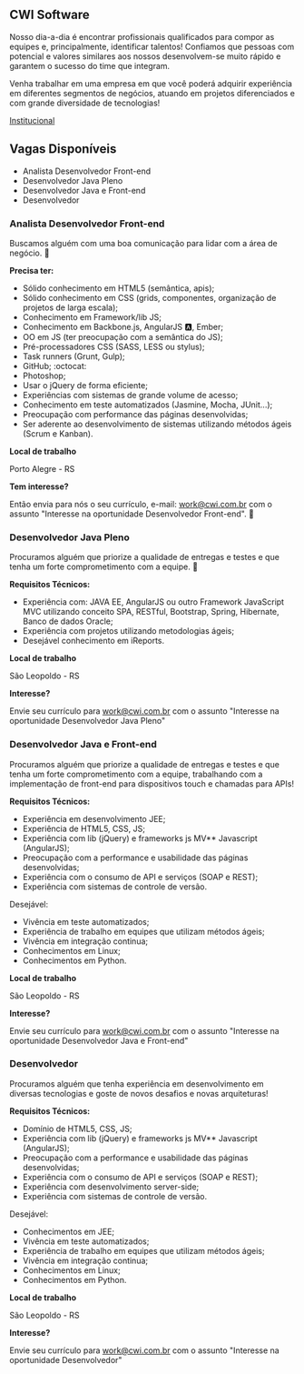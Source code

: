 
## CWI Software


Nosso dia-a-dia é encontrar profissionais qualificados para compor as equipes e, principalmente, identificar talentos! Confiamos que pessoas com potencial e valores similares aos nossos desenvolvem-se muito rápido e garantem o sucesso do time que integram.  

Venha trabalhar em uma empresa em que você poderá adquirir experiência em diferentes segmentos de negócios, atuando em projetos diferenciados e com grande diversidade de tecnologias!

[Institucional](http://www.cwi.com.br)

## Vagas Disponíveis

* Analista Desenvolvedor Front-end
* Desenvolvedor Java Pleno
* Desenvolvedor Java e Front-end
* Desenvolvedor



### Analista Desenvolvedor Front-end

Buscamos alguém com uma boa comunicação para lidar com a área de negócio. :speech_balloon:

**Precisa ter:**

- Sólido conhecimento em HTML5 (semântica, apis);
- Sólido conhecimento em CSS (grids, componentes, organização de projetos de larga escala);
- Conhecimento em Framework/lib JS;
- Conhecimento em Backbone.js, AngularJS :a:, Ember;
- OO em JS (ter preocupação com a semântica do JS);
- Pré-processadores CSS (SASS, LESS ou stylus);
- Task runners (Grunt, Gulp);
- GitHub; :octocat: 
- Photoshop;
- Usar o jQuery de forma eficiente;
- Experiências com sistemas de grande volume de acesso;
- Conhecimento em teste automatizados (Jasmine, Mocha, JUnit...);
- Preocupação com performance das páginas desenvolvidas;
- Ser aderente ao desenvolvimento de sistemas utilizando métodos ágeis (Scrum e Kanban).

**Local de trabalho**

Porto Alegre - RS

**Tem interesse?**

Então envia para nós o seu currículo, e-mail: [work@cwi.com.br](mailto:work@cwi.com.br) com o assunto "Interesse na oportunidade Desenvolvedor Front-end". :e-mail:



### Desenvolvedor Java Pleno

Procuramos alguém que priorize a qualidade de entregas e testes e que tenha um forte comprometimento com a equipe. :muscle:

**Requisitos Técnicos:**

 * Experiência com: JAVA EE, AngularJS ou outro Framework JavaScript MVC utilizando conceito SPA, RESTful, Bootstrap, Spring, Hibernate, Banco de dados Oracle;
* Experiência com projetos utilizando metodologias ágeis;
* Desejável conhecimento em iReports.


**Local de trabalho**

São Leopoldo - RS

**Interesse?**

Envie seu currículo para [work@cwi.com.br](mailto:work@cwi.com.br) com o assunto "Interesse na oportunidade Desenvolvedor Java Pleno"



### Desenvolvedor Java e Front-end

Procuramos alguém que priorize a qualidade de entregas e testes e que tenha um forte comprometimento com a equipe, trabalhando com a implementação de front-end para dispositivos touch e chamadas para APIs!

**Requisitos Técnicos:**

* Experiência em desenvolvimento JEE;
* Experiência de HTML5, CSS, JS;
* Experiência com lib (jQuery) e frameworks js MV** Javascript (AngularJS);
* Preocupação com a performance e usabilidade das páginas desenvolvidas;
* Experiência com o consumo de API e serviços (SOAP e REST);
* Experiência com sistemas de controle de versão.

Desejável:
* Vivência em teste automatizados;
* Experiência de trabalho em equipes que utilizam métodos ágeis;
* Vivência em integração continua;
* Conhecimentos em Linux;
* Conhecimentos em Python.

**Local de trabalho**

São Leopoldo - RS

**Interesse?**

Envie seu currículo para [work@cwi.com.br](mailto:work@cwi.com.br) com o assunto "Interesse na oportunidade Desenvolvedor Java e Front-end"



### Desenvolvedor

Procuramos alguém que tenha experiência em desenvolvimento em diversas tecnologias e goste de novos desafios e novas arquiteturas!

**Requisitos Técnicos:**

* Domínio de HTML5, CSS, JS;
* Experiência com lib (jQuery) e frameworks js MV** Javascript (AngularJS);
* Preocupação com a performance e usabilidade das páginas desenvolvidas;
* Experiência com o consumo de API e serviços (SOAP e REST);
* Experiência com desenvolvimento server-side;
* Experiência com sistemas de controle de versão.

Desejável:
* Conhecimentos em JEE;
* Vivência em teste automatizados;
* Experiência de trabalho em equipes que utilizam métodos ágeis;
* Vivência em integração continua;
* Conhecimentos em Linux;
* Conhecimentos em Python.

**Local de trabalho**

São Leopoldo - RS

**Interesse?**

Envie seu currículo para [work@cwi.com.br](mailto:work@cwi.com.br) com o assunto "Interesse na oportunidade Desenvolvedor"


